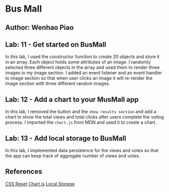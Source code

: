 # Bus Mall

## Author: Wenhao Piao

## Lab: 11 - Get started on BusMall 
In this lab, I used the constructor function to create 20 objects and store it in an array. Each object holds some attributes of an image. I randomly selected three different objects in the array and used them to render three images in my image section. I added an event listener and an event handler to image section so that when user clicks an image it will re-render the image section with three different random images. 

## Lab: 12 - Add a chart to your MusMall app  
In this lab, I removed the button and the `show results section` and add a chart to show the total views and total clicks after users complete the voting process. I imported the `chart.js` from MDN and used it to create a chart. 

## Lab: 13 - Add local storage to BusMall 
In this lab, I implemented data persistence for the views and votes so that the app can keep track of aggregate number of views and votes.  

## References
[CSS Reset](https://meyerweb.com/eric/tools/css/reset/)
[Chart.js](https://www.chartjs.org/docs/latest/)
[Local Storage](https://developer.mozilla.org/en-US/docs/Web/API/Window/localStorage)

